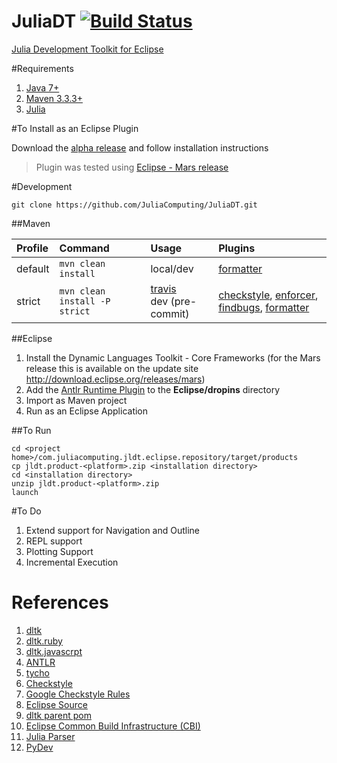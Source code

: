 # JuliaDT [![Build Status](https://travis-ci.org/JuliaComputing/JuliaDT.svg?branch=master)](https://travis-ci.org/JuliaComputing/JuliaDT)

[Julia Development Toolkit for Eclipse](http://juliacomputing.com/blog/2016/02/06/Eclipse-JuliaDT.html)

#Requirements

1. [Java 7+](http://www.oracle.com/technetwork/java/javase/overview/index.html)
2. [Maven  3.3.3+](https://maven.apache.org/)
3. [Julia](http://julialang.org/downloads/)


#To Install as an Eclipse Plugin
   
Download the [alpha release](https://github.com/JuliaComputing/JuliaDT/releases/tag/v0.0.1) and follow installation instructions

> Plugin was tested using [Eclipse - Mars release](https://eclipse.org/mars/)

#Development

    git clone https://github.com/JuliaComputing/JuliaDT.git

##Maven

|Profile|Command|Usage|Plugins|
|:----|:-------|:-----------|:-------|
|default|`mvn clean install`|local/dev|[formatter](https://maven-java-formatter-plugin.googlecode.com/svn/site/0.3.1/usage.html)|
|strict|`mvn clean install -P strict`|[travis](https://travis-ci.org/JuliaComputing/JuliaDT) <br/> dev (pre-commit)|[checkstyle](https://maven.apache.org/plugins/maven-checkstyle-plugin/), [enforcer](http://maven.apache.org/enforcer/maven-enforcer-plugin/), [findbugs](http://findbugs.sourceforge.net/), [formatter](https://maven-java-formatter-plugin.googlecode.com/svn/site/0.3.1/usage.html)|
    
##Eclipse

1. Install the Dynamic Languages Toolkit - Core Frameworks (for the Mars release this is available on the update site http://download.eclipse.org/releases/mars)
2. Add the [Antlr Runtime Plugin](http://central.maven.org/maven2/org/antlr/antlr4-runtime/4.5.2-1/antlr4-runtime-4.5.2-1.jar) to the **Eclipse/dropins** directory
3. Import as Maven project
4. Run as an Eclipse Application 

##To Run 

    cd <project home>/com.juliacomputing.jldt.eclipse.repository/target/products
    cp jldt.product-<platform>.zip <installation directory>
    cd <installation directory>
    unzip jldt.product-<platform>.zip
    launch

  
#To Do    
    
1. Extend support for Navigation and Outline
2. REPL support
3. Plotting Support
4. Incremental Execution

 
# References

1. [dltk](https://wiki.eclipse.org/DLTK)
2. [dltk.ruby](https://github.com/eclipse/dltk.ruby)
3. [dltk.javascrpt](https://github.com/eclipse/dltk.javascript)
4. [ANTLR](http://www.ANTLR.org)
5. [tycho](https://eclipse.org/tycho/)
6. [Checkstyle](http://eclipse-cs.sourceforge.net/#!/)
7. [Google Checkstyle Rules](https://github.com/checkstyle/checkstyle/blob/master/src/main/resources/google_checks.xml)
8. [Eclipse Source](https://git.eclipse.org/c/)
9. [dltk parent pom](https://git.eclipse.org/c/dltk/org.eclipse.dltk.releng.git/tree/build/pom.xml)
10. [Eclipse Common Build Infrastructure (CBI)](http://www.eclipse.org/community/eclipse_newsletter/2013/august/article3.php)
11. [Julia Parser](https://github.com/JuliaLang/JuliaParser.jl)
12. [PyDev](https://github.com/aptana/Pydev)

    
 
